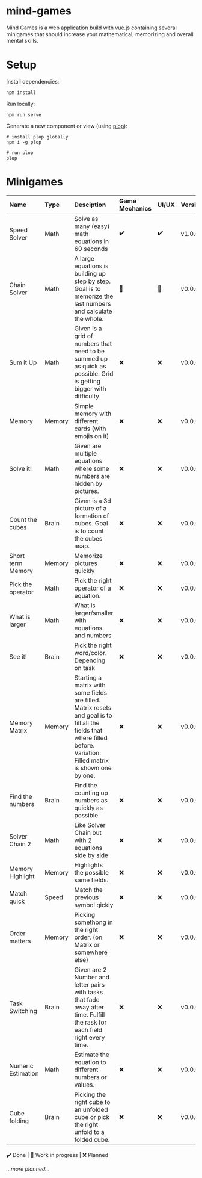 # mind-games
Mind Games is a web application build with vue.js containing several minigames that should increase your mathematical, memorizing and overall mental skills.

# Setup

Install dependencies:
```
npm install
```

Run locally:
```
npm run serve
```

Generate a new component or view (using [plop](https://plopjs.com/)):
```
# install plop globally
npm i -g plop

# run plop
plop
```

# Minigames

|Name|Type|Desciption|Game Mechanics|UI/UX|Version|
|:-|:-|:-|:-|:-|:-|
|Speed Solver|Math|Solve as many (easy) math equations in 60 seconds|✔️|✔️|v1.0.0|
|Chain Solver|Math|A large equations is building up step by step. Goal is to memorize the last numbers and calculate the whole.|🚧|🚧|v0.0.0|
|Sum it Up|Math|Given is a grid of numbers that need to be summed up as quick as possible. Grid is getting bigger with difficulty|❌|❌|v0.0.0
|Memory|Memory|Simple memory with different cards (with emojis on it)|❌|❌|v0.0.0
|Solve it!|Math|Given are multiple equations where some numbers are hidden by pictures.|❌|❌|v0.0.0
|Count the cubes|Brain|Given is a 3d picture of a formation of cubes. Goal is to count the cubes asap.|❌|❌|v0.0.0
|Short term Memory|Memory|Memorize pictures quickly|❌|❌|v0.0.0
|Pick the operator|Math|Pick the right operator of a equation.|❌|❌|v0.0.0
|What is larger|Math|What is larger/smaller with equations and numbers|❌|❌|v0.0.0
|See it!|Brain|Pick the right word/color. Depending on task|❌|❌|v0.0.0
|Memory Matrix|Memory|Starting a matrix with some fields are filled. Matrix resets and goal is to fill all the fields that where filled before.</br>Variation: Filled matrix is shown one by one.|❌|❌|v0.0.0
|Find the numbers|Brain|Find the counting up numbers as quickly as possible.|❌|❌|v0.0.0
|Solver Chain 2|Math|Like Solver Chain but with 2 equations side by side|❌|❌|v0.0.0
|Memory Highlight|Memory|Highlights the possible same fields.|❌|❌|v0.0.0
|Match quick|Speed|Match the previous symbol qickly|❌|❌|v0.0.0
|Order matters|Memory|Picking somethong in the right order. (on Matrix or somewhere else)|❌|❌|v0.0.0
|Task Switching|Brain|Given are 2 Number and letter pairs with tasks that fade away after time. Fulfill the rask for each field right every time.|❌|❌|v0.0.0
|Numeric Estimation|Math|Estimate the equation to different numbers or values.|❌|❌|v0.0.0
|Cube folding|Brain|Picking the right cube to an unfolded cube or pick the right unfold to a folded cube.|❌|❌|v0.0.0

✔️ Done | 🚧 Work in progress | ❌ Planned

*...more planned...*
